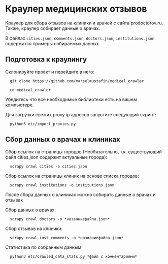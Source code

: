 # Краулер медицинских отзывов

Краулер для сбора отзывов на клиники и врачей с сайта prodoctorov.ru.
Также, краулер собирает данные о врачах.

В файлах `cities.json`, `comments.json`, `doctors.json`, `institutions.json` содержатся примеры собираемых данных.

## Подготовка к краулингу

Склонируйте проект и перейдите в него:
```
  git clone https://github.com/marselmustafin/medical_crawler

  cd medical_crawler
```

Убедитесь что все необходимые библиотеки есть на вашем компьютере.

Для загрузки свежих proxy ip адресов запустите следующий скрипт:
```
  python3 etc/import_proxies.py
```

## Сбор данных о врачах и клиниках

Сбор ссылок на страницы городов (Необязательно, т.к. существующий файл cities.json содержит актуальные города):
```
  scrapy crawl cities -o cities.json
```

Сбор ссылок на страницы клиник на основе списка городов:
```
  scrapy crawl institutions -o institutions.json
```

После сбора данных о клиниках можно собирать данные о врачах и отзывах

Сбор данных о врачах:
```
  scrapy crawl doctors -o *названиефайла.json*
```

Сбор отзывов на клиники:
```
  scrapy crawl inst_comments -o *названиефайла.json*
```

Статистика по собранным данным
```
  python3 etc/crawled_data_stats.py *файл с комментариями*
```
